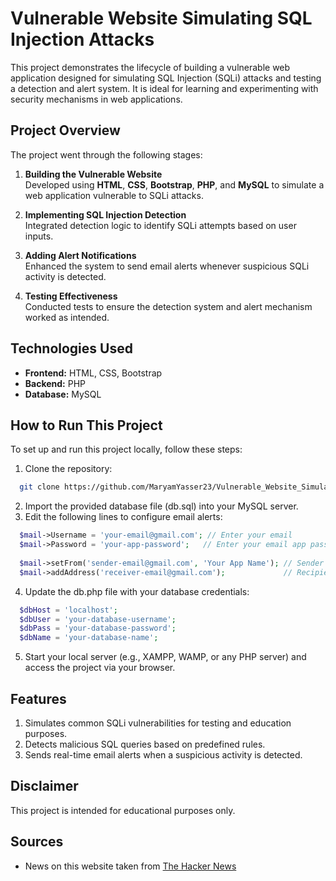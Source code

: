 # **Vulnerable Website Simulating SQL Injection Attacks**

This project demonstrates the lifecycle of building a vulnerable web application designed for simulating SQL Injection (SQLi) attacks and testing a detection and alert system. It is ideal for learning and experimenting with security mechanisms in web applications.

## **Project Overview**

The project went through the following stages:

1. **Building the Vulnerable Website**  
   Developed using **HTML**, **CSS**, **Bootstrap**, **PHP**, and **MySQL** to simulate a web application vulnerable to SQLi attacks.

2. **Implementing SQL Injection Detection**  
   Integrated detection logic to identify SQLi attempts based on user inputs.

3. **Adding Alert Notifications**  
   Enhanced the system to send email alerts whenever suspicious SQLi activity is detected.

4. **Testing Effectiveness**  
   Conducted tests to ensure the detection system and alert mechanism worked as intended.

## **Technologies Used**
- **Frontend:** HTML, CSS, Bootstrap  
- **Backend:** PHP  
- **Database:** MySQL  

## **How to Run This Project**

To set up and run this project locally, follow these steps:

1. Clone the repository:
```bash
  git clone https://github.com/MaryamYasser23/Vulnerable_Website_Simulating_SQL_Injection_Attacks.git
```
2. Import the provided database file (db.sql) into your MySQL server.
3. Edit the following lines to configure email alerts:
```php
  $mail->Username = 'your-email@gmail.com'; // Enter your email
  $mail->Password = 'your-app-password';   // Enter your email app password
  
  $mail->setFrom('sender-email@gmail.com', 'Your App Name'); // Sender details
  $mail->addAddress('receiver-email@gmail.com');             // Recipient email
```
4. Update the db.php file with your database credentials:
```php
  $dbHost = 'localhost';
  $dbUser = 'your-database-username';
  $dbPass = 'your-database-password';
  $dbName = 'your-database-name';
```
5. Start your local server (e.g., XAMPP, WAMP, or any PHP server) and access the project via your browser.

## **Features**

1. Simulates common SQLi vulnerabilities for testing and education purposes.
2. Detects malicious SQL queries based on predefined rules.
3. Sends real-time email alerts when a suspicious activity is detected.

## **Disclaimer**

This project is intended for educational purposes only.

## **Sources**

- News on this website taken from [The Hacker News](https://thehackernews.com/)






